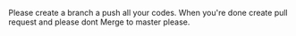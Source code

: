 Please create a branch a push all your codes.
When you're done create pull request and please dont
Merge to master please.
